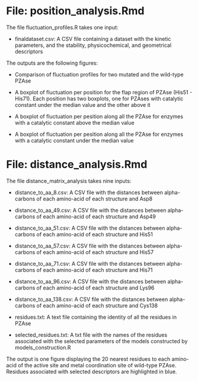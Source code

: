# File: position_analysis.Rmd


The file fluctuation_profiles.R takes one input:

- finaldataset.csv: A CSV file containing a dataset with the kinetic parameters, and the stability, physicochemical, and geometrical descriptors

The outputs are the following figures:

- Comparison of fluctuation profiles for two mutated and the wild-type PZAse

- A boxplot of fluctuation per position for the flap region of PZAse (His51 - His71). Each position has two boxplots, one for PZAses with catalytic constant under the median value and the other above it

- A boxplot of fluctuation per pesition along all the PZAse for enzymes with a catalytic constant above the median value

- A boxplot of fluctuation per pesition along all the PZAse for enzymes with a catalytic constant under the median value


# File: distance_analysis.Rmd


The file distance_matrix_analysis takes nine inputs:

- distance_to_aa_8.csv: A CSV file with the distances between alpha-carbons of each amino-acid of each structure and Asp8

- distance_to_aa_49.csv: A CSV file with the distances between alpha-carbons of each amino-acid of each structure and Asp49

- distance_to_aa_51.csv: A CSV file with the distances between alpha-carbons of each amino-acid of each structure and His51

- distance_to_aa_57.csv: A CSV file with the distances between alpha-carbons of each amino-acid of each structure and His57

- distance_to_aa_71.csv: A CSV file with the distances between alpha-carbons of each amino-acid of each structure and His71

- distance_to_aa_96.csv: A CSV file with the distances between alpha-carbons of each amino-acid of each structure and Lys96 

- distance_to_aa_138.csv: A CSV file with the distances between alpha-carbons of each amino-acid of each structure and Cys138

- residues.txt: A text file containing the identity of all the residues in PZAse

- selected_residues.txt: A txt file with the names of the residues associated with the selected parameters of the models constructed by models_construction.R

The output is one figure displaying the 20 nearest residues to each amino-acid of the active site and metal coordination site of wild-type PZAse. Residues associated with selected descriptors are highlighted in blue.
